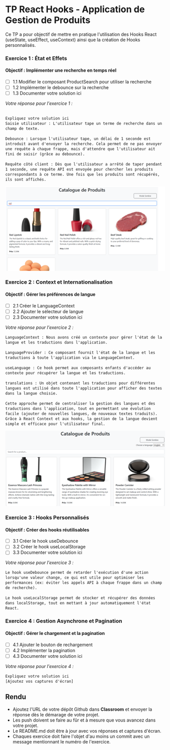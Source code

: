 # TP React Hooks - Application de Gestion de Produits

Ce TP a pour objectif de mettre en pratique l'utilisation des Hooks React (useState, useEffect, useContext) ainsi que la création de Hooks personnalisés.

### Exercice 1 : État et Effets 
#### Objectif : Implémenter une recherche en temps réel

- [ ] 1.1 Modifier le composant ProductSearch pour utiliser la recherche
- [ ] 1.2 Implémenter le debounce sur la recherche
- [ ] 1.3 Documenter votre solution ici

_Votre réponse pour l'exercice 1 :_
```

Expliquez votre solution ici
Saisie utilisateur : L'utilisateur tape un terme de recherche dans un champ de texte.

Debounce : Lorsque l'utilisateur tape, un délai de 1 seconde est introduit avant d'envoyer la recherche. Cela permet de ne pas envoyer une requête à chaque frappe, mais d'attendre que l'utilisateur ait fini de saisir (grâce au debounce).

Requête côté client : Dès que l'utilisateur a arrêté de taper pendant 1 seconde, une requête API est envoyée pour chercher les produits correspondants à ce terme. Une fois que les produits sont récupérés, ils sont affichés.

```
![Exercice 1](src/assets/images/ex1.png)

### Exercice 2 : Context et Internationalisation
#### Objectif : Gérer les préférences de langue

- [ ] 2.1 Créer le LanguageContext
- [ ] 2.2 Ajouter le sélecteur de langue
- [ ] 2.3 Documenter votre solution ici

_Votre réponse pour l'exercice 2 :_

```
LanguageContext : Nous avons créé un contexte pour gérer l'état de la langue et les traductions dans l'application.

LanguageProvider : Ce composant fournit l'état de la langue et les traductions à toute l'application via le LanguageContext.

useLanguage : Ce hook permet aux composants enfants d'accéder au contexte pour récupérer la langue et les traductions.

translations : Un objet contenant les traductions pour différentes langues est utilisé dans toute l'application pour afficher des textes dans la langue choisie.

Cette approche permet de centraliser la gestion des langues et des traductions dans l'application, tout en permettant une évolution facile (ajouter de nouvelles langues, de nouveaux textes traduits). Grâce à React Context et aux hooks, la gestion de la langue devient simple et efficace pour l'utilisateur final.

```
![Exercice 2](src/assets/images/ex2.png)


### Exercice 3 : Hooks Personnalisés
#### Objectif : Créer des hooks réutilisables

- [ ] 3.1 Créer le hook useDebounce
- [ ] 3.2 Créer le hook useLocalStorage
- [ ] 3.3 Documenter votre solution ici

_Votre réponse pour l'exercice 3 :_
```
Le hook useDebounce permet de retarder l'exécution d'une action lorsqu'une valeur change, ce qui est utile pour optimiser les performances (ex: éviter les appels API à chaque frappe dans un champ de recherche).

Le hook useLocalStorage permet de stocker et récupérer des données dans localStorage, tout en mettant à jour automatiquement l'état React.
```

### Exercice 4 : Gestion Asynchrone et Pagination
#### Objectif : Gérer le chargement et la pagination

- [ ] 4.1 Ajouter le bouton de rechargement
- [ ] 4.2 Implémenter la pagination
- [ ] 4.3 Documenter votre solution ici

_Votre réponse pour l'exercice 4 :_
```
Expliquez votre solution ici
[Ajoutez vos captures d'écran]
```

## Rendu

- Ajoutez l'URL de votre dépôt Github dans  **Classroom** et envoyer la réponse dès le démarage de votre projet.
- Les push doivent se faire au fûr et à mesure que vous avancez dans votre projet.
- Le README.md doit être à jour avec vos réponses et captures d'écran. 
- Chaques exercice doit faire l'objet d'au moins un commit avec un message mentionnant le numéro de l'exercice.